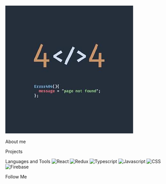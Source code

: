 ![Header](https://github.com/omgpiu/omgpiu/blob/main/assets/avatar.jpg)

About me

Projects

Languages and Tools
![React](https://img.shields.io/badge/-REACT-282c34?style=for-the-badge&logo=react)
![Redux](https://img.shields.io/badge/-Redux-282c34?style=for-the-badge&logo=Redux)
![Typescript](https://img.shields.io/badge/-Typescript-282c34?style=for-the-badge&logo=Typescript)
![Javascript](https://img.shields.io/badge/-Javascript-282c34?style=for-the-badge&logo=Javascript)
![CSS](https://img.shields.io/badge/-CSS-282c34?style=for-the-badge&logo=css3)
![Firebase](https://img.shields.io/badge/-Firebase-282c34?style=for-the-badge&logo=firebase)

Follow Me





